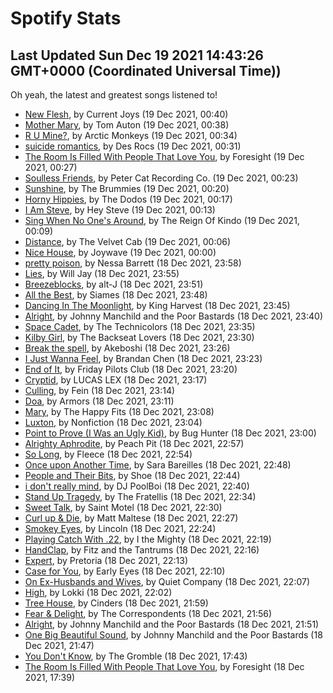 
# Spotify Stats
## Last Updated Sun Dec 19 2021 14:43:26 GMT+0000 (Coordinated Universal Time))

Oh yeah, the latest and greatest songs listened to!

- [New Flesh](https://www.last.fm/music/Current+Joys/_/New+Flesh), by Current Joys (19 Dec 2021, 00:40)
- [Mother Mary](https://www.last.fm/music/Tom+Auton/_/Mother+Mary), by Tom Auton (19 Dec 2021, 00:38)
- [R U Mine?](https://www.last.fm/music/Arctic+Monkeys/_/R+U+Mine%3F), by Arctic Monkeys (19 Dec 2021, 00:34)
- [suicide romantics](https://www.last.fm/music/Des+Rocs/_/suicide+romantics), by Des Rocs (19 Dec 2021, 00:31)
- [The Room Is Filled With People That Love You](https://www.last.fm/music/Foresight/_/The+Room+Is+Filled+With+People+That+Love+You), by Foresight (19 Dec 2021, 00:27)
- [Soulless Friends](https://www.last.fm/music/Peter+Cat+Recording+Co./_/Soulless+Friends), by Peter Cat Recording Co. (19 Dec 2021, 00:23)
- [Sunshine](https://www.last.fm/music/The+Brummies/_/Sunshine), by The Brummies (19 Dec 2021, 00:20)
- [Horny Hippies](https://www.last.fm/music/The+Dodos/_/Horny+Hippies), by The Dodos (19 Dec 2021, 00:17)
- [I Am Steve](https://www.last.fm/music/Hey+Steve/_/I+Am+Steve), by Hey Steve (19 Dec 2021, 00:13)
- [Sing When No One's Around](https://www.last.fm/music/The+Reign+Of+Kindo/_/Sing+When+No+One%27s+Around), by The Reign Of Kindo (19 Dec 2021, 00:09)
- [Distance](https://www.last.fm/music/The+Velvet+Cab/_/Distance), by The Velvet Cab (19 Dec 2021, 00:06)
- [Nice House](https://www.last.fm/music/Joywave/_/Nice+House), by Joywave (19 Dec 2021, 00:00)
- [pretty poison](https://www.last.fm/music/Nessa+Barrett/_/pretty+poison), by Nessa Barrett (18 Dec 2021, 23:58)
- [Lies](https://www.last.fm/music/Will+Jay/_/Lies), by Will Jay (18 Dec 2021, 23:55)
- [Breezeblocks](https://www.last.fm/music/alt-J/_/Breezeblocks), by alt-J (18 Dec 2021, 23:51)
- [All the Best](https://www.last.fm/music/Siames/_/All+the+Best), by Siames (18 Dec 2021, 23:48)
- [Dancing In The Moonlight](https://www.last.fm/music/King+Harvest/_/Dancing+In+The+Moonlight), by King Harvest (18 Dec 2021, 23:45)
- [Alright](https://www.last.fm/music/Johnny+Manchild+and+the+Poor+Bastards/_/Alright), by Johnny Manchild and the Poor Bastards (18 Dec 2021, 23:40)
- [Space Cadet](https://www.last.fm/music/The+Technicolors/_/Space+Cadet), by The Technicolors (18 Dec 2021, 23:35)
- [Kilby Girl](https://www.last.fm/music/The+Backseat+Lovers/_/Kilby+Girl), by The Backseat Lovers (18 Dec 2021, 23:30)
- [Break the spell](https://www.last.fm/music/Akeboshi/_/Break+the+spell), by Akeboshi (18 Dec 2021, 23:26)
- [I Just Wanna Feel](https://www.last.fm/music/Brandan+Chen/_/I+Just+Wanna+Feel), by Brandan Chen (18 Dec 2021, 23:23)
- [End of It](https://www.last.fm/music/Friday+Pilots+Club/_/End+of+It), by Friday Pilots Club (18 Dec 2021, 23:20)
- [Cryptid](https://www.last.fm/music/LUCAS+LEX/_/Cryptid), by LUCAS LEX (18 Dec 2021, 23:17)
- [Culling](https://www.last.fm/music/Fein/_/Culling), by Fein (18 Dec 2021, 23:14)
- [Doa](https://www.last.fm/music/Armors/_/Doa), by Armors (18 Dec 2021, 23:11)
- [Mary](https://www.last.fm/music/The+Happy+Fits/_/Mary), by The Happy Fits (18 Dec 2021, 23:08)
- [Luxton](https://www.last.fm/music/Nonfiction/_/Luxton), by Nonfiction (18 Dec 2021, 23:04)
- [Point to Prove (I Was an Ugly Kid)](https://www.last.fm/music/Bug+Hunter/_/Point+to+Prove+(I+Was+an+Ugly+Kid)), by Bug Hunter (18 Dec 2021, 23:00)
- [Alrighty Aphrodite](https://www.last.fm/music/Peach+Pit/_/Alrighty+Aphrodite), by Peach Pit (18 Dec 2021, 22:57)
- [So Long](https://www.last.fm/music/Fleece/_/So+Long), by Fleece (18 Dec 2021, 22:54)
- [Once upon Another Time](https://www.last.fm/music/Sara+Bareilles/_/Once+upon+Another+Time), by Sara Bareilles (18 Dec 2021, 22:48)
- [People and Their Bits](https://www.last.fm/music/Shoe/_/People+and+Their+Bits), by Shoe (18 Dec 2021, 22:44)
- [i don't really mind](https://www.last.fm/music/DJ+PoolBoi/_/i+don%27t+really+mind), by DJ PoolBoi (18 Dec 2021, 22:40)
- [Stand Up Tragedy](https://www.last.fm/music/The+Fratellis/_/Stand+Up+Tragedy), by The Fratellis (18 Dec 2021, 22:34)
- [Sweet Talk](https://www.last.fm/music/Saint+Motel/_/Sweet+Talk), by Saint Motel (18 Dec 2021, 22:30)
- [Curl up & Die](https://www.last.fm/music/Matt+Maltese/_/Curl+up+&+Die), by Matt Maltese (18 Dec 2021, 22:27)
- [Smokey Eyes](https://www.last.fm/music/Lincoln/_/Smokey+Eyes), by Lincoln (18 Dec 2021, 22:24)
- [Playing Catch With .22](https://www.last.fm/music/I+the+Mighty/_/Playing+Catch+With+.22), by I the Mighty (18 Dec 2021, 22:19)
- [HandClap](https://www.last.fm/music/Fitz+and+the+Tantrums/_/HandClap), by Fitz and the Tantrums (18 Dec 2021, 22:16)
- [Expert](https://www.last.fm/music/Pretoria/_/Expert), by Pretoria (18 Dec 2021, 22:13)
- [Case for You](https://www.last.fm/music/Early+Eyes/_/Case+for+You), by Early Eyes (18 Dec 2021, 22:10)
- [On Ex-Husbands and Wives](https://www.last.fm/music/Quiet+Company/_/On+Ex-Husbands+and+Wives), by Quiet Company (18 Dec 2021, 22:07)
- [High](https://www.last.fm/music/Lokki/_/High), by Lokki (18 Dec 2021, 22:02)
- [Tree House](https://www.last.fm/music/Cinders/_/Tree+House), by Cinders (18 Dec 2021, 21:59)
- [Fear & Delight](https://www.last.fm/music/The+Correspondents/_/Fear+&+Delight), by The Correspondents (18 Dec 2021, 21:56)
- [Alright](https://www.last.fm/music/Johnny+Manchild+and+the+Poor+Bastards/_/Alright), by Johnny Manchild and the Poor Bastards (18 Dec 2021, 21:51)
- [One Big Beautiful Sound](https://www.last.fm/music/Johnny+Manchild+and+the+Poor+Bastards/_/One+Big+Beautiful+Sound), by Johnny Manchild and the Poor Bastards (18 Dec 2021, 21:47)
- [You Don't Know](https://www.last.fm/music/The+Gromble/_/You+Don%27t+Know), by The Gromble (18 Dec 2021, 17:43)
- [The Room Is Filled With People That Love You](https://www.last.fm/music/Foresight/_/The+Room+Is+Filled+With+People+That+Love+You), by Foresight (18 Dec 2021, 17:39)
